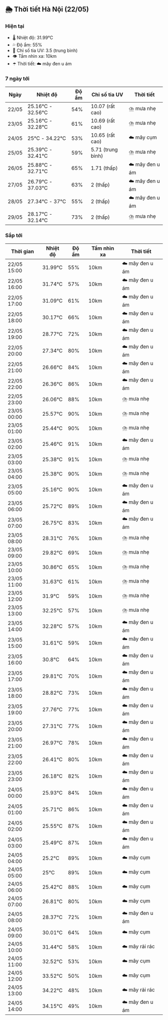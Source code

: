 ## 🌦️ Thời tiết Hà Nội (22/05)

### Hiện tại

- 🌡️ Nhiệt độ: 31.99℃
- 💦 Độ ẩm: 55%
- 🌟 Chỉ số tia UV: 3.5 (trung bình)
- 👁️ Tầm nhìn xa: 10km
- ☂️ Thời tiết: ☁️ mây đen u ám

### 7 ngày tới

| Ngày | Nhiệt độ | Độ ẩm | Chỉ số tia UV | Thời tiết |
| --- | --- | --- | --- | --- |
| 22/05 | 25.16℃ - 32.56℃ | 54% | 10.07 (rất cao) | ⛈️ mưa nhẹ |
| 23/05 | 25.16℃ - 32.28℃ | 61% | 10.69 (rất cao) | ⛈️ mưa nhẹ |
| 24/05 | 25℃ - 34.22℃ | 53% | 10.65 (rất cao) | ☁️ mây cụm |
| 25/05 | 25.39℃ - 32.41℃ | 59% | 5.71 (trung bình) | ⛈️ mưa nhẹ |
| 26/05 | 25.88℃ - 32.71℃ | 65% | 1.71 (thấp) | ☁️ mây đen u ám |
| 27/05 | 26.79℃ - 37.03℃ | 63% | 2 (thấp) | ☁️ mây đen u ám |
| 28/05 | 27.34℃ - 37℃ | 55% | 2 (thấp) | ☁️ mây đen u ám |
| 29/05 | 28.17℃ - 32.14℃ | 73% | 2 (thấp) | ⛈️ mưa nhẹ |

### Sắp tới

| Thời gian | Nhiệt độ | Độ ẩm | Tầm nhìn xa | Thời tiết |
| --- | --- | --- | --- | --- |
| 22/05 15:00 | 31.99℃ | 55% | 10km | ☁️ mây đen u ám |
| 22/05 16:00 | 31.74℃ | 57% | 10km | ☁️ mây đen u ám |
| 22/05 17:00 | 31.09℃ | 61% | 10km | ☁️ mây đen u ám |
| 22/05 18:00 | 30.17℃ | 66% | 10km | ☁️ mây đen u ám |
| 22/05 19:00 | 28.77℃ | 72% | 10km | ☁️ mây đen u ám |
| 22/05 20:00 | 27.34℃ | 80% | 10km | ☁️ mây đen u ám |
| 22/05 21:00 | 26.66℃ | 84% | 10km | ☁️ mây đen u ám |
| 22/05 22:00 | 26.36℃ | 86% | 10km | ☁️ mây đen u ám |
| 22/05 23:00 | 26.06℃ | 88% | 10km | ⛈️ mưa nhẹ |
| 23/05 00:00 | 25.57℃ | 90% | 10km | ⛈️ mưa nhẹ |
| 23/05 01:00 | 25.44℃ | 90% | 10km | ⛈️ mưa nhẹ |
| 23/05 02:00 | 25.46℃ | 91% | 10km | ☁️ mây đen u ám |
| 23/05 03:00 | 25.38℃ | 91% | 10km | ⛈️ mưa nhẹ |
| 23/05 04:00 | 25.38℃ | 90% | 10km | ⛈️ mưa nhẹ |
| 23/05 05:00 | 25.16℃ | 90% | 10km | ☁️ mây đen u ám |
| 23/05 06:00 | 25.72℃ | 89% | 10km | ☁️ mây đen u ám |
| 23/05 07:00 | 26.75℃ | 83% | 10km | ☁️ mây đen u ám |
| 23/05 08:00 | 28.31℃ | 76% | 10km | ⛈️ mưa nhẹ |
| 23/05 09:00 | 29.82℃ | 69% | 10km | ⛈️ mưa nhẹ |
| 23/05 10:00 | 30.86℃ | 65% | 10km | ⛈️ mưa nhẹ |
| 23/05 11:00 | 31.63℃ | 61% | 10km | ⛈️ mưa nhẹ |
| 23/05 12:00 | 31.9℃ | 59% | 10km | ⛈️ mưa nhẹ |
| 23/05 13:00 | 32.25℃ | 57% | 10km | ⛈️ mưa nhẹ |
| 23/05 14:00 | 32.28℃ | 57% | 10km | ☁️ mây đen u ám |
| 23/05 15:00 | 31.61℃ | 59% | 10km | ☁️ mây đen u ám |
| 23/05 16:00 | 30.8℃ | 64% | 10km | ☁️ mây đen u ám |
| 23/05 17:00 | 29.81℃ | 70% | 10km | ☁️ mây đen u ám |
| 23/05 18:00 | 28.82℃ | 73% | 10km | ☁️ mây đen u ám |
| 23/05 19:00 | 27.76℃ | 77% | 10km | ☁️ mây đen u ám |
| 23/05 20:00 | 27.31℃ | 77% | 10km | ☁️ mây đen u ám |
| 23/05 21:00 | 26.97℃ | 78% | 10km | ☁️ mây đen u ám |
| 23/05 22:00 | 26.41℃ | 80% | 10km | ☁️ mây đen u ám |
| 23/05 23:00 | 26.18℃ | 82% | 10km | ☁️ mây đen u ám |
| 24/05 00:00 | 25.93℃ | 84% | 10km | ☁️ mây đen u ám |
| 24/05 01:00 | 25.71℃ | 86% | 10km | ☁️ mây đen u ám |
| 24/05 02:00 | 25.55℃ | 87% | 10km | ☁️ mây đen u ám |
| 24/05 03:00 | 25.49℃ | 87% | 10km | ☁️ mây đen u ám |
| 24/05 04:00 | 25.2℃ | 89% | 10km | ☁️ mây cụm |
| 24/05 05:00 | 25℃ | 89% | 10km | ☁️ mây cụm |
| 24/05 06:00 | 25.42℃ | 88% | 10km | ☁️ mây cụm |
| 24/05 07:00 | 26.81℃ | 80% | 10km | ☁️ mây cụm |
| 24/05 08:00 | 28.37℃ | 72% | 10km | ☁️ mây đen u ám |
| 24/05 09:00 | 30.01℃ | 64% | 10km | ☁️ mây cụm |
| 24/05 10:00 | 31.44℃ | 58% | 10km | ☁️ mây rải rác |
| 24/05 11:00 | 32.52℃ | 53% | 10km | ☁️ mây cụm |
| 24/05 12:00 | 33.52℃ | 50% | 10km | ☁️ mây cụm |
| 24/05 13:00 | 34.22℃ | 48% | 10km | ☁️ mây rải rác |
| 24/05 14:00 | 34.15℃ | 49% | 10km | ☁️ mây đen u ám |
